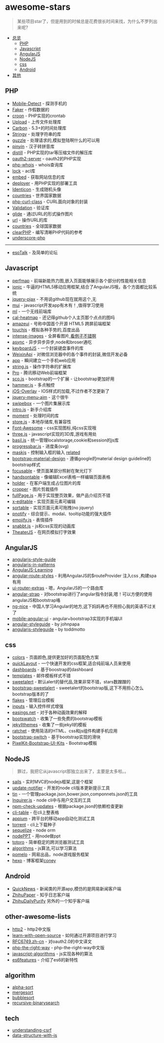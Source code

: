 awesome-stars
=============

> 某些项目star了，但是用到的时候总是花费很长时间来找，为什么不罗列出来呢?

- [总览](#awesome-stars)
    - [PHP](#php)
    - [Javascript](#javascript)
    - [AngularJS](#angularjs)
    - [NodeJS](#nodejs)
    - [css](#css)
    - [Android](#android)
- [其他](#other-awesome-lists)

## PHP

* [Mobile-Detect](https://github.com/serbanghita/Mobile-Detect) - 探测手机的
* [Faker](https://github.com/fzaninotto/Faker) - 作假数据的
* [croon](https://github.com/hfcorriez/croon) - PHP实现的crontab
* [Upload](https://github.com/codeguy/Upload) - 上传文件处理库
* [Carbon](https://github.com/briannesbitt/Carbon) - 5.3+的时间处理库
* [Stringy](https://github.com/danielstjules/Stringy) - 处理字符串的库
* [guzzle](https://github.com/guzzle/guzzle) - 处理请求的,模拟登陆啊什么的可以用
* [pinyin](https://github.com/overtrue/pinyin) - 汉子转拼音库
* [distill](https://github.com/raulfraile/distill) - PHP实现的tar等压缩文件的解压库
* [oauth2-server](https://github.com/thephpleague/oauth2-server) - oauth2的PHP实现
* [php-whois](https://github.com/regru/php-whois) - whois查询库
* [lock](https://github.com/BeatSwitch/lock) - acl库
* [embed](https://github.com/oscarotero/Embed) - 获取网站信息的库
* [deployer](https://github.com/elfet/deployer) - 用PHP实现的部署工具
* [Identicon](https://github.com/yzalis/Identicon) - 生成随机头像
* [countries](https://github.com/mledoze/countries) - 世界国家数据
* [php-curl-class](https://github.com/php-curl-class/php-curl-class) - CURL面向对象的封装
* [Validation](https://github.com/Respect/Validation) - 验证库
* [glide](https://github.com/thephpleague/glide) - 通过URL的形式操作图片
* [url](https://github.com/thephpleague/url) - 操作URL的库
* [countries](https://github.com/mledoze/countries) - 全球国家数据
* [clearPHP](https://github.com/dseguy/clearPHP) - 编写清晰PHP代码的参考
* [underscore-php](https://github.com/Anahkiasen/underscore-php)

<hr >

* [esoTalk](https://github.com/esotalk/esoTalk) - 及简单的论坛

## Javascript

* [perfmap](https://github.com/zeman/perfmap) - 前端新能热力图,嵌入页面能够展示各个部分的性能相关信息
* [ionic](https://github.com/driftyco/ionic) - 牛逼的HTML5移动应用框架,结合了AngularJS哦，各个方面都比较系统
* [jquery-pjax](https://github.com/defunkt/jquery-pjax) - 不用说github现在就用这个,无
* [mui](https://github.com/dcloudio/mui) - javascript开发app有木有！,值得学习使用
* [ml](https://github.com/amfe/ml) - 一个无线前端库
* [cal-heatmap](https://github.com/kamisama/cal-heatmap) - 还记得github个人主页那个点点的图吗
* [amazeui](https://github.com/allmobilize/amazeui) - 号称中国首个开源 HTML5 跨屏前端框架
* [touchjs](https://github.com/Clouda-team/touchjs) - 模拟各种手势的,百度出品
* [intense-images](https://github.com/tholman/intense-images) - 全屏看图片,[看例子不错啊](http://tholman.com/intense-images/)
* [async](https://github.com/caolan/async) - 异步异步异步,node和broser通吃
* [keyboardJS](https://github.com/RobertWHurst/KeyboardJS) - 一个封装键盘事件的库
* [WeixinApi](https://github.com/zxlie/WeixinApi) - 对微信浏览器中的各个事件的封装,微信开发必备
* [app](https://github.com/kikinteractive/app) - 瞬间建立一个手机web应用
* [string.js](https://github.com/jprichardson/string.js) - 操作字符串的扩展库
* [Pro](https://github.com/AlloyTeam/Pro) - 腾讯移动Web前端框架
* [sco.js](https://github.com/terebentina/sco.js) - bootstrap的一个扩展 - 让bootstrap更加好用
* [hammer.js](https://github.com/hammerjs/hammer.js) - 多点触控
* [iOS-Overlay](https://github.com/taitems/iOS-Overlay) - IOS样式的加载,不过作者不怎更新了
* [jquery-menu-aim](https://github.com/kamens/jQuery-menu-aim) - 这个很牛
* [swipebox](https://github.com/brutaldesign/swipebox) - 一个图片集展示库
* [intro.js](https://github.com/usablica/intro.js) - 新手介绍库
* [moment](https://github.com/moment/moment) - 处理时间的库
* [store.js](https://github.com/marcuswestin/store.js) - 本地存储库,有兼容性
* [Font-Awesome](https://github.com/FortAwesome/Font-Awesome) - css实现图标,纯css实现哦
* [three.js](https://github.com/mrdoob/three.js) - javascript实现的3D库,游戏有用处
* [basil.js](https://github.com/Wisembly/basil.js) - 统一管理localstorage,cookie和session的js库
* [progressbar.js](https://github.com/kimmobrunfeldt/progressbar.js) - 进度条(svg)
* [maskjs](https://github.com/bguzmanrio/maskjs) - 控制输入框的输入 [related](https://github.com/RobinHerbots/jquery.inputmask)
* [bootstrap-material-design](https://github.com/FezVrasta/bootstrap-material-design) - 遵循google的material design guideline的bootstrap样式
* [focusable](https://github.com/zzarcon/focusable) - 使页面某部分照射在聚光灯下
* [handsontable](https://github.com/handsontable/handsontable) - 像编辑Excel表格一样编辑页面表格
* [holder](https://github.com/imsky/holder) - 在客户端生成占位图片的库
* [cropper](https://github.com/fengyuanchen/cropper) - 图片剪裁插件
* [fullPage.js](https://github.com/alvarotrigo/fullPage.js) - 用于实现整页效果，做产品介绍页不错
* [x-editable](https://github.com/vitalets/x-editable) - 实现页面元素可编辑
* [sortable](https://github.com/RubaXa/Sortable) - 实现页面元素可拖拽(no jquery)
* [pnotify](https://github.com/sciactive/pnotify) - 综合提示、modal、tooltip功能的强大插件
* [emojify.js](https://github.com/hassankhan/emojify.js) - 表情插件
* [snabbt.js](https://github.com/daniel-lundin/snabbt.js) -  js和css实现的动画库
* [TheaterJS](https://github.com/Zhouzi/TheaterJS) - 在网页模拟打字效果


## AngularJS

* [angularjs-style-guide](https://github.com/mgechev/angularjs-style-guide/blob/master/README-zh-cn.md)
* [angularjs-in-patterns](https://github.com/mgechev/angularjs-in-patterns)
* [AngularJS-Learning](https://github.com/jmcunningham/AngularJS-Learning)
* [angular-route-styles](https://github.com/tennisgent/angular-route-styles) - 利用AngularJS的$routeProvider 注入css ,构建spa有用
* [ui-router-extras](https://github.com/christopherthielen/ui-router-extras) - 嗯，AngularJS的一个路由库
* [angular-strap](https://github.com/mgcrea/angular-strap) - 对bootstrap进行了angular指令封装,嗯！可以方便的使用angularJS和bootstrap咯
* [ng-nice](https://github.com/angular-cn/ng-nice) - 中国人学习Angular的地方,这下妈妈再也不用担心我的英语不过关了
* [mobile-angular-ui](https://github.com/mcasimir/mobile-angular-ui) - angular+bootstrap3实现的手机端UI
* [angular-styleguide](https://github.com/johnpapa/angular-styleguide) - by johnpapa
* [angularjs-styleguide](https://github.com/toddmotto/angularjs-styleguide) - by toddmotto


## css

* [colors](https://github.com/mrmrs/colors) - 页面颜色,提供更加好的页面配色方案
* [quickLayout](https://github.com/zhangxinxu/quickLayout) - 一个快速开发的css框架,适合纯前端人员来使用
* [dashboards](https://github.com/keen/dashboards) - 基于boostrap的dashboard
* [templates](https://github.com/sendwithus/templates) - 邮件模板样式不错
* [sweetalert](https://github.com/t4t5/sweetalert) - 默认alert的替代品,效果非常不错，stars数蹭蹭的
* [bootstrap-sweetalert](https://github.com/lipis/bootstrap-sweetalert) - sweetalert的bootstrap版,这下不用担心怎么bootstrap版本的了
* [flakes](https://github.com/kumailht/flakes) - 管理后台模板
* [inputs](https://github.com/anjlab/inputs) - 输入控件样式增强
* [easings.net](https://github.com/ai/easings.net) - 对于各种动画效果的解释
* [bootswatch](https://github.com/thomaspark/bootswatch) - 收集了一些免费的bootstrap模板
* [jekyllthemes](https://github.com/mattvh/jekyllthemes) - 收集了一些jekyll的模板
* [ratchet](https://github.com/twbs/ratchet) - 使用简洁的HTML、css和js组件构建手机应用
* [bootstrap-switch](https://github.com/nostalgiaz/bootstrap-switch) - 基于bootstrap实现的滑块
* [PixelKit-Bootstrap-UI-Kits](https://github.com/Pixelkit/PixelKit-Bootstrap-UI-Kits) - Bootstrap模板


## NodeJS

> 罪过，我把它从javascript那独立出来了，主要是太多啦。。

* [sails](https://github.com/balderdashy/sails) - 实时MVC的nodejs框架,这是个框架
* [update-notifier](https://github.com/yeoman/update-notifier) - 开发的node cli版本更新提示工具
* [tin](https://github.com/jprichardson/tin) - 一个管理package.json,bower.json,componnets.json的工具
* [Inquirer.js](https://github.com/SBoudrias/Inquirer.js) - node cli中与用户交互的工具
* [npm-check-updates](https://github.com/tjunnone/npm-check-updates) - 根据package.json的依赖检查更新
* [cli-table](https://github.com/Automattic/cli-table) - 在cli上整表格
* [appium](https://github.com/appium/appium) - 跨平台的移动app自动化测试工具
* [torrent](https://github.com/maxogden/torrent) - cli上下载种子
* [sequelize](https://github.com/sequelize/sequelize) - node orm
* [nodePPT](https://github.com/ksky521/nodePPT) - 用node做ppt
* [totoro](https://github.com/totorojs/totoro) - 简单稳定的跨浏览器测试工具
* [algorithms](https://github.com/felipernb/algorithms.js) - js算法,可以学习算法
* [pomelo](https://github.com/NetEase/pomelo) - 网易出品，node游戏服务框架
* [hexo](https://github.com/hexojs/hexo) - 博客框架[coney](https://github.com/coneycode/coney)

## Android

* [QuickNews](https://github.com/tigerguixh/QuickNews) - 新闻类的开源app,模仿的是网易新闻客户端
* [ZhihuPaper](https://github.com/cundong/ZhihuPaper) - 知乎日志客户端 
* [ZhihuDailyPurify](https://github.com/izzyleung/ZhihuDailyPurify) 另外的一个知乎客户端


## other-awesome-lists

* [http2](https://github.com/fex-team/http2-spec/blob/master/HTTP2%E4%B8%AD%E8%8B%B1%E5%AF%B9%E7%85%A7%E7%89%88(06-29).md) - http2中文版
* [learn-with-open-source](https://github.com/zhuangbiaowei/learn-with-open-source) - 如何通过开源项目进行学习
* [RFC6749.zh-cn](https://github.com/jeansfish/RFC6749.zh-cn) - 对oauth2.0的中文译文
* [php-the-right-way](http://wulijun.github.io/php-the-right-way) - php-the-right-way中文版
* [javascript-algorithms](https://github.com/mgechev/javascript-algorithms) - js实现各种的算法
* [es6features](https://github.com/lukehoban/es6features) - 介绍了es6的新特性


## algorithm

* [alpha-sort](https://github.com/sindresorhus/alpha-sort)
* [mergesort](https://github.com/stoeffel/mergesort)
* [bubblesort](https://github.com/addyosmani/bubblesort)
* [recursive-binarysearch](https://github.com/addyosmani/recursive-binarysearch)

## tech

* [understanding-csrf](https://github.com/pillarjs/understanding-csrf)
* [data-structure-with-js](https://github.com/LukeLin/data-structure-with-js)
